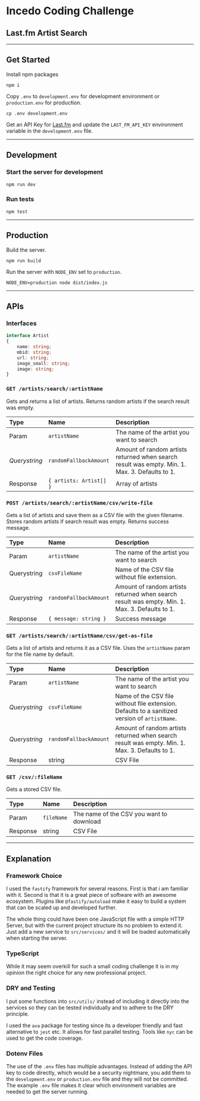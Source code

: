 
# Incedo Coding Challenge

## Last.fm Artist Search

---

## Get Started

Install npm packages

```
npm i
```

Copy `.env` to `development.env` for development environment or `production.env` for production.

```
cp .env development.env
```

Get an API Key for [Last.fm](https://www.last.fm/api/account/create) and update the `LAST_FM_API_KEY` environment variable in the `development.env` file.

---

## Development

### Start the server for development

```
npm run dev
```

### Run tests

```
npm test
```

---

## Production

Build the server.

```
npm run build
```

Run the server with `NODE_ENV` set to `production`.

```
NODE_ENV=production node dist/index.js
```

---

## APIs

### Interfaces

```ts
interface Artist
{
	name: string;
	mbid: string;
	url: string;
	image_small: string;
	image: string;
}
```

### `GET /artists/search/:artistName`

Gets and returns a list of artists. Returns random artists if the search result was empty.

| Type          | Name                    | Description                                                                                    |
| :------------ | :---------------------- | :--------------------------------------------------------------------------------------------- |
| Param         | `artistName`            | The name of the artist you want to search                                                      |
| *Querystring* | `randomFallbackAmount`  | Amount of random artists returned when search result was empty. Min. 1. Max. 3. Defaults to 1. |
| Response      | `{ artists: Artist[] }` | Array of artists                                                                               |

### `POST /artists/search/:artistName/csv/write-file`

Gets a list of artists and save them as a CSV file with the given filename. Stores random artists if search result was empty. Returns success message.

| Type          | Name                   | Description                                                                                    |
| :------------ | :--------------------- | :--------------------------------------------------------------------------------------------- |
| Param         | `artistName`           | The name of the artist you want to search                                                      |
| Querystring   | `csvFileName`          | Name of the CSV file without file extension.                                                   |
| *Querystring* | `randomFallbackAmount` | Amount of random artists returned when search result was empty. Min. 1. Max. 3. Defaults to 1. |
| Response      | `{ message: string }`  | Success message                                                                                |

### `GET /artists/search/:artistName/csv/get-as-file`

Gets a list of artists and returns it as a CSV file. Uses the `artistName` param for the file name by default.

| Type          | Name                   | Description                                                                                    |
| :------------ | :--------------------- | :--------------------------------------------------------------------------------------------- |
| Param         | `artistName`           | The name of the artist you want to search                                                      |
| *Querystring* | `csvFileName`          | Name of the CSV file without file extension. Defaults to a sanitized version of `artistName`.  |
| *Querystring* | `randomFallbackAmount` | Amount of random artists returned when search result was empty. Min. 1. Max. 3. Defaults to 1. |
| Response      | string                 | CSV File                                                                                       |

### `GET /csv/:fileName`

Gets a stored CSV file.

| Type     | Name       | Description                              |
| :------- | :--------- | :--------------------------------------- |
| Param    | `fileName` | The name of the CSV you want to download |
| Response | string     | CSV File                                 |

--- 

## Explanation

### Framework Choice

I used the `fastify` framework for several reasons. First is that i am familiar with it. Second is that it is a great piece of software with an awesome ecosystem. Plugins like `@fastify/autoload` make it easy to build a system that can be scaled up and developed further.

The whole thing could have been one JavaScript file with a simple HTTP Server, but with the current project structure its no problem to extend it. Just add a new service to `src/services/` and it will be loaded automatically when starting the server.

### TypeScript

While it may seem overkill for such a small coding challenge it is in my opinion the right choice for any new professional project.

### DRY and Testing

I put some functions into `src/utils/` instead of including it directly into the services so they can be tested individually and to adhere to the DRY principle.

I used the `ava` package for testing since its a developer friendly and fast alternative to `jest` etc. It allows for fast parallel testing. Tools like `nyc` can be used to get the code coverage.

### Dotenv Files

The use of the `.env` files has multiple advantages. Instead of adding the API key to code directly, which would be a security nightmare, you add them to the `development.env` or `production.env` file and they will not be committed. The example `.env` file makes it clear which environment variables are needed to get the server running.